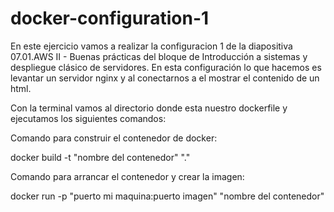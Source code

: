 # docker-configuration-1
En este ejercicio vamos a realizar la configuracion 1 de la diapositiva 07.01.AWS II - Buenas prácticas del bloque de Introducción a sistemas y despliegue clásico de servidores. En esta configuración lo que hacemos es levantar un servidor nginx y al conectarnos a el mostrar el contenido de un html.

Con la terminal vamos al directorio donde esta nuestro dockerfile y ejecutamos los siguientes comandos:

Comando para construir el contenedor de docker:

docker build -t "nombre del contenedor" "."

Comando para arrancar el contenedor y crear la imagen:

docker run -p "puerto mi maquina:puerto imagen" "nombre del contenedor"
